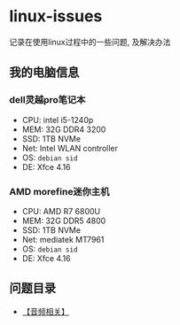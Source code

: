 # linux-issues
记录在使用linux过程中的一些问题, 及解决办法


## 我的电脑信息

###  dell灵越pro笔记本
  - CPU: intel i5-1240p
  - MEM: 32G DDR4 3200
  - SSD: 1TB NVMe
  - Net: Intel WLAN controller
  - OS:  `debian sid`
  - DE: Xfce 4.16
  
  
###  AMD morefine迷你主机
  - CPU: AMD R7 6800U
  - MEM: 32G DDR5 4800
  - SSD: 1TB NVMe
  - Net: mediatek MT7961
  - OS:  `debian sid`
  - DE: Xfce 4.16
  
  
 ## 问题目录
 
 - [【音频相关】](./audio.md)
